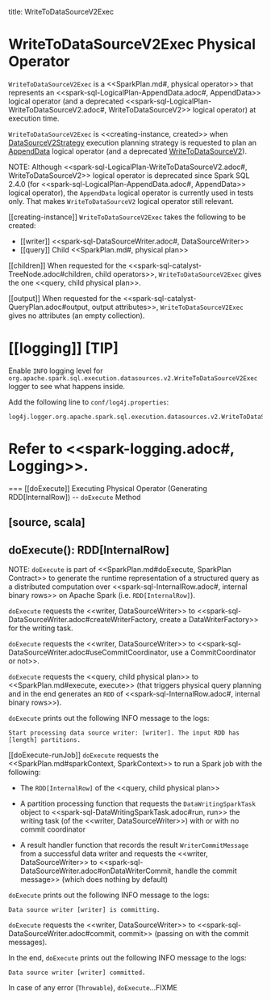 title: WriteToDataSourceV2Exec

# WriteToDataSourceV2Exec Physical Operator

`WriteToDataSourceV2Exec` is a <<SparkPlan.md#, physical operator>> that represents an <<spark-sql-LogicalPlan-AppendData.adoc#, AppendData>> logical operator (and a deprecated <<spark-sql-LogicalPlan-WriteToDataSourceV2.adoc#, WriteToDataSourceV2>> logical operator) at execution time.

`WriteToDataSourceV2Exec` is <<creating-instance, created>> when [DataSourceV2Strategy](../execution-planning-strategies/DataSourceV2Strategy.md) execution planning strategy is requested to plan an [AppendData](../execution-planning-strategies/DataSourceV2Strategy.md#apply-AppendData) logical operator (and a deprecated [WriteToDataSourceV2](../execution-planning-strategies/DataSourceV2Strategy.md#apply-WriteToDataSourceV2)).

NOTE: Although <<spark-sql-LogicalPlan-WriteToDataSourceV2.adoc#, WriteToDataSourceV2>> logical operator is deprecated since Spark SQL 2.4.0 (for <<spark-sql-LogicalPlan-AppendData.adoc#, AppendData>> logical operator), the `AppendData` logical operator is currently used in tests only. That makes `WriteToDataSourceV2` logical operator still relevant.

[[creating-instance]]
`WriteToDataSourceV2Exec` takes the following to be created:

* [[writer]] <<spark-sql-DataSourceWriter.adoc#, DataSourceWriter>>
* [[query]] Child <<SparkPlan.md#, physical plan>>

[[children]]
When requested for the <<spark-sql-catalyst-TreeNode.adoc#children, child operators>>, `WriteToDataSourceV2Exec` gives the one <<query, child physical plan>>.

[[output]]
When requested for the <<spark-sql-catalyst-QueryPlan.adoc#output, output attributes>>, `WriteToDataSourceV2Exec` gives no attributes (an empty collection).

[[logging]]
[TIP]
====
Enable `INFO` logging level for `org.apache.spark.sql.execution.datasources.v2.WriteToDataSourceV2Exec` logger to see what happens inside.

Add the following line to `conf/log4j.properties`:

```
log4j.logger.org.apache.spark.sql.execution.datasources.v2.WriteToDataSourceV2Exec=INFO
```

Refer to <<spark-logging.adoc#, Logging>>.
====

=== [[doExecute]] Executing Physical Operator (Generating RDD[InternalRow]) -- `doExecute` Method

[source, scala]
----
doExecute(): RDD[InternalRow]
----

NOTE: `doExecute` is part of <<SparkPlan.md#doExecute, SparkPlan Contract>> to generate the runtime representation of a structured query as a distributed computation over <<spark-sql-InternalRow.adoc#, internal binary rows>> on Apache Spark (i.e. `RDD[InternalRow]`).

`doExecute` requests the <<writer, DataSourceWriter>> to <<spark-sql-DataSourceWriter.adoc#createWriterFactory, create a DataWriterFactory>> for the writing task.

`doExecute` requests the <<writer, DataSourceWriter>> to <<spark-sql-DataSourceWriter.adoc#useCommitCoordinator, use a CommitCoordinator or not>>.

`doExecute` requests the <<query, child physical plan>> to <<SparkPlan.md#execute, execute>> (that triggers physical query planning and in the end generates an `RDD` of <<spark-sql-InternalRow.adoc#, internal binary rows>>).

`doExecute` prints out the following INFO message to the logs:

```
Start processing data source writer: [writer]. The input RDD has [length] partitions.
```

[[doExecute-runJob]]
`doExecute` requests the <<SparkPlan.md#sparkContext, SparkContext>> to run a Spark job with the following:

* The `RDD[InternalRow]` of the <<query, child physical plan>>

* A partition processing function that requests the `DataWritingSparkTask` object to <<spark-sql-DataWritingSparkTask.adoc#run, run>> the writing task (of the <<writer, DataSourceWriter>>) with or with no commit coordinator

* A result handler function that records the result `WriterCommitMessage` from a successful data writer and requests the <<writer, DataSourceWriter>> to <<spark-sql-DataSourceWriter.adoc#onDataWriterCommit, handle the commit message>> (which does nothing by default)

`doExecute` prints out the following INFO message to the logs:

```
Data source writer [writer] is committing.
```

`doExecute` requests the <<writer, DataSourceWriter>> to <<spark-sql-DataSourceWriter.adoc#commit, commit>> (passing on with the commit messages).

In the end, `doExecute` prints out the following INFO message to the logs:

```
Data source writer [writer] committed.
```

In case of any error (`Throwable`), `doExecute`...FIXME

